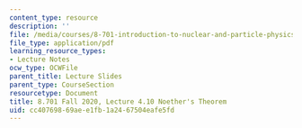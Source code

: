 ```yaml
---
content_type: resource
description: ''
file: /media/courses/8-701-introduction-to-nuclear-and-particle-physics-fall-2020/cc40769869aee1fb1a2467504eafe5fd_MIT8_701f20_lec4.10.pdf
file_type: application/pdf
learning_resource_types:
- Lecture Notes
ocw_type: OCWFile
parent_title: Lecture Slides
parent_type: CourseSection
resourcetype: Document
title: 8.701 Fall 2020, Lecture 4.10 Noether's Theorem
uid: cc407698-69ae-e1fb-1a24-67504eafe5fd
---
```


